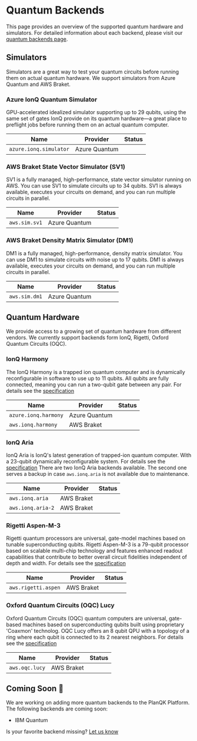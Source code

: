 # Quantum Backends

This page provides an overview of the supported quantum hardware and simulators.
For detailed information about each backend, please visit our [quantum backends page](https://platform.planqk.de/quantum-backends).

## Simulators

Simulators are a great way to test your quantum circuits before running them on actual quantum hardware.
We support simulators from Azure Quantum and AWS Braket.

### Azure IonQ Quantum Simulator

GPU-accelerated idealized simulator supporting up to 29 qubits, using the same set of gates IonQ provide on its quantum hardware—a great place to preflight jobs before running them on an actual quantum computer.

| Name                 | Provider      | Status                                     |
|----------------------|---------------|--------------------------------------------|
| `azure.ionq.simulator` | Azure Quantum | <BackendStatus id="azure.ionq.simulator"/> |

### AWS Braket State Vector Simulator (SV1)

SV1 is a fully managed, high-performance, state vector simulator running on AWS.
You can use SV1 to simulate circuits up to 34 qubits.
SV1 is always available, executes your circuits on demand, and you can run multiple circuits in parallel.

| Name        | Provider      | Status                            |
|-------------|---------------|-----------------------------------|
| `aws.sim.sv1` | Azure Quantum | <BackendStatus id="aws.sim.sv1"/> |

### AWS Braket Density Matrix Simulator (DM1)

DM1 is a fully managed, high-performance, density matrix simulator.
You can use DM1 to simulate circuits with noise up to 17 qubits.
DM1 is always available, executes your circuits on demand, and you can run multiple circuits in parallel.

| Name          | Provider      | Status                            |
|---------------|---------------|-----------------------------------|
| `aws.sim.dm1` | Azure Quantum | <BackendStatus id="aws.sim.dm1"/> |

## Quantum Hardware

We provide access to a growing set of quantum hardware from different vendors.
We currently support backends form IonQ, Rigetti, Oxford Quantum Circuits (OQC).

### IonQ Harmony

The IonQ Harmony is a trapped ion quantum computer and is dynamically reconfigurable in software to use up to 11 qubits.
All qubits are fully connected, meaning you can run a two-qubit gate between any pair.
For details see the [specification](https://ionq.com/quantum-systems/harmony)

| Name                 | Provider      | Status                                   |
|----------------------|---------------|------------------------------------------|
| `azure.ionq.harmony` | Azure Quantum | <BackendStatus id="azure.ionq.harmony"/> |
| `aws.ionq.harmony`   | AWS Braket    | <BackendStatus id="aws.ionq.harmony"/>   |

### IonQ Aria

IonQ Aria is IonQ's latest generation of trapped-ion quantum computer.
With a 23-qubit dynamically reconfigurable system.
For details see the [specification](https://ionq.com/quantum-systems/aria)
There are two IonQ Aria backends available. 
The second one serves a backup in case `aws.ionq.aria` is not available due to maintenance.

| Name              | Provider   | Status                                |
|-------------------|------------|---------------------------------------|
| `aws.ionq.aria`   | AWS Braket | <BackendStatus id="aws.ionq.aria"/>   |
| `aws.ionq.aria-2` | AWS Braket | <BackendStatus id="aws.ionq.aria-2"/> |

### Rigetti Aspen-M-3

Rigetti quantum processors are universal, gate-model machines based on tunable superconducting qubits.
Rigetti Aspen-M-3 is a 79-qubit processor based on scalable multi-chip technology and features enhanced readout capabilities that contribute to better overall circuit fidelities independent of depth and width.
For details see the [specification](https://qcs.rigetti.com/qpus)

| Name                | Provider   | Status                                  |
|---------------------|------------|-----------------------------------------|
| `aws.rigetti.aspen` | AWS Braket | <BackendStatus id="aws.rigetti.aspen"/> |

### Oxford Quantum Circuits (OQC) Lucy

Oxford Quantum Circuits (OQC) quantum computers are universal, gate-based machines based on superconducting qubits built using proprietary 'Coaxmon' technolog.
OQC Lucy offers an 8 qubit QPU with a topology of a ring where each qubit is connected to its 2 nearest neighbors.
For details see the [specification](https://oxfordquantumcircuits.com/technology)

| Name           | Provider   | Status                             |
|----------------|------------|------------------------------------|
| `aws.oqc.lucy` | AWS Braket | <BackendStatus id="aws.oqc.lucy"/> |

## Coming Soon :eyes:

We are working on adding more quantum backends to the PlanQK Platform.
The following backends are coming soon:

- IBM Quantum

Is your favorite backend missing? [Let us know](https://join.slack.com/t/planqk-platform/shared_invite/zt-1b4899wqr-xqOYLSCr8KqYkREi251NxQ&#41)
